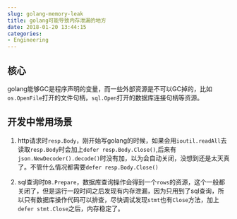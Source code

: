 ```yaml
---
slug: golang-memory-leak
title: golang可能导致内存泄漏的地方
date: 2018-01-20 13:44:15
categories:
- Engineering
---
```


## 核心

golang能够GC是程序声明的变量，而一些外部资源是不可以GC掉的，比如`os.OpenFile`打开的文件句柄，`sql.Open`打开的数据库连接句柄等资源。

## 开发中常用场景

1. http请求时`resp.Body`，刚开始写golang的时候，如果会用`ioutil.readAll`去读取`resp.Body`时会加上`defer resp.Body.Close()`,后来有`json.NewDecoder().decode()`时没有加，以为会自动关闭，没想到还是太天真了。不管什么情况都需要`defer resp.Body.Close()`

2. sql查询时`DB.Prepare`，数据库查询操作会得到一个`rows`的资源，这个一般都关闭了，但是运行一段时间之后发现有内存泄漏，因为只用到了sql查询，所以只有数据库操作代码可以排查，尽快调试发现`stmt`也有`Close`方法，加上`defer stmt.Close`之后，内存稳定了。
